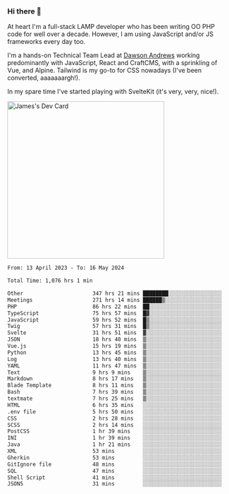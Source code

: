 ### Hi there 👋

<!--
**JamesNock/JamesNock** is a ✨ _special_ ✨ repository because its `README.md` (this file) appears on your GitHub profile.

Here are some ideas to get you started:

- 🔭 I’m currently working on ...
- 🌱 I’m currently learning ...
- 👯 I’m looking to collaborate on ...
- 🤔 I’m looking for help with ...
- 💬 Ask me about ...
- 📫 How to reach me: ...
- 😄 Pronouns: ...
- ⚡ Fun fact: ...
-->
At heart I'm a full-stack LAMP developer who has been writing OO PHP code for well over a decade. However, I am using JavaScript and/or JS frameworks every day too.

I'm a hands-on Technical Team Lead at [Dawson Andrews](https://www.dawsonandrews.com/) working predominantly with JavaScript, React and CraftCMS, with a sprinkling of Vue, and Alpine. Tailwind is my go-to for CSS nowadays (I've been converted, aaaaaaargh!).

In my spare time I've started playing with SvelteKit (it's very, very, nice!).

<a href="https://app.daily.dev/h2onock"><img src="https://api.daily.dev/devcards/v2/XQraFlxE3JPWOlcSuOB2K.png?type=default&r=18u" width="356" alt="James's Dev Card"/></a>

<!--START_SECTION:waka-->

```txt
From: 13 April 2023 - To: 16 May 2024

Total Time: 1,076 hrs 1 min

Other                      347 hrs 21 mins ████████░░░░░░░░░░░░░░░░░   32.29 %
Meetings                   271 hrs 14 mins ██████▒░░░░░░░░░░░░░░░░░░   25.21 %
PHP                        86 hrs 22 mins  ██░░░░░░░░░░░░░░░░░░░░░░░   08.03 %
TypeScript                 75 hrs 57 mins  █▓░░░░░░░░░░░░░░░░░░░░░░░   07.06 %
JavaScript                 59 hrs 52 mins  █▒░░░░░░░░░░░░░░░░░░░░░░░   05.57 %
Twig                       57 hrs 31 mins  █▒░░░░░░░░░░░░░░░░░░░░░░░   05.35 %
Svelte                     31 hrs 51 mins  ▓░░░░░░░░░░░░░░░░░░░░░░░░   02.96 %
JSON                       18 hrs 40 mins  ▒░░░░░░░░░░░░░░░░░░░░░░░░   01.74 %
Vue.js                     15 hrs 19 mins  ▒░░░░░░░░░░░░░░░░░░░░░░░░   01.43 %
Python                     13 hrs 45 mins  ▒░░░░░░░░░░░░░░░░░░░░░░░░   01.28 %
Log                        13 hrs 40 mins  ▒░░░░░░░░░░░░░░░░░░░░░░░░   01.27 %
YAML                       11 hrs 47 mins  ▒░░░░░░░░░░░░░░░░░░░░░░░░   01.10 %
Text                       9 hrs 9 mins    ▒░░░░░░░░░░░░░░░░░░░░░░░░   00.85 %
Markdown                   8 hrs 17 mins   ▒░░░░░░░░░░░░░░░░░░░░░░░░   00.77 %
Blade Template             8 hrs 11 mins   ▒░░░░░░░░░░░░░░░░░░░░░░░░   00.76 %
Bash                       7 hrs 39 mins   ▒░░░░░░░░░░░░░░░░░░░░░░░░   00.71 %
textmate                   7 hrs 25 mins   ▒░░░░░░░░░░░░░░░░░░░░░░░░   00.69 %
HTML                       6 hrs 35 mins   ░░░░░░░░░░░░░░░░░░░░░░░░░   00.61 %
.env file                  5 hrs 50 mins   ░░░░░░░░░░░░░░░░░░░░░░░░░   00.54 %
CSS                        2 hrs 28 mins   ░░░░░░░░░░░░░░░░░░░░░░░░░   00.23 %
SCSS                       2 hrs 14 mins   ░░░░░░░░░░░░░░░░░░░░░░░░░   00.21 %
PostCSS                    1 hr 39 mins    ░░░░░░░░░░░░░░░░░░░░░░░░░   00.15 %
INI                        1 hr 39 mins    ░░░░░░░░░░░░░░░░░░░░░░░░░   00.15 %
Java                       1 hr 21 mins    ░░░░░░░░░░░░░░░░░░░░░░░░░   00.13 %
XML                        53 mins         ░░░░░░░░░░░░░░░░░░░░░░░░░   00.08 %
Gherkin                    53 mins         ░░░░░░░░░░░░░░░░░░░░░░░░░   00.08 %
GitIgnore file             48 mins         ░░░░░░░░░░░░░░░░░░░░░░░░░   00.07 %
SQL                        47 mins         ░░░░░░░░░░░░░░░░░░░░░░░░░   00.07 %
Shell Script               41 mins         ░░░░░░░░░░░░░░░░░░░░░░░░░   00.06 %
JSON5                      31 mins         ░░░░░░░░░░░░░░░░░░░░░░░░░   00.05 %
```

<!--END_SECTION:waka-->
